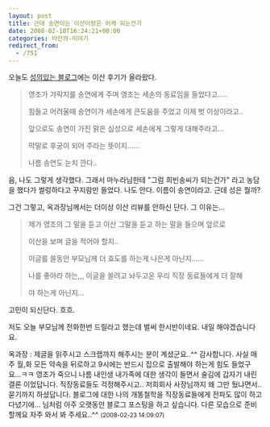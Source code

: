 ```yaml
---
layout: post
title: 근데 송연이는 이산이랑은 어케 되는건가
date: 2008-02-18T16:24:21+00:00
categories: 타인의-이야기
redirect_from:
  - /751
---
```


오늘도 <A href="http://wisenut.tistory.com/72" target=_blank>성의있는 블로그</A>에는 이산 후기가 올라왔다.

<BLOCKQUOTE>영조가 갸락지를 송연에게 주며 영조는 세손의 동료임을 들었다고.....

힘들고 어려울때 송연이가 세손에게 큰도움을 주었고 이제 벗 이상이라고..

앞으로도 송연이 가진 맑은 심성으로 세손에게 그렇게 대해주라고...

막말로 후궁이 되어 주라는 뜻이지......

나름 송연도 눈치 깐다.. </BLOCKQUOTE>음, 나도 그렇게 생각했다. 그래서 마누라님한테 "그럼 희빈송씨가 되는건가" 라고 농담을 했다가 썰렁하다고 꾸지람만 들었다. 나도 안다. 이름이 송연이라고. 근데 성은 뭘까?

그건 그렇고, 옥과장님께서는 더이상 이산 리뷰를 안하신 단다. 그 이유는...

<BLOCKQUOTE>제가 영조의 그 말을 듣고 이산 그말을 듣고 하는 말을 들으며 앞르로

이산을 보며 글을 적어야 할지..

이글를 쓸동안 부모님께 더 효도를 하는게 나은게 아닌지......

나를 좋아라 하는,,, 이글을 쓸려고 놔두고온 우리 직장 동료들에게 더 잘해

야 하는게 아닌지...</BLOCKQUOTE>고민이 되신단다. 흐흐.

저도 오늘 부모님께 전화한번 드릴라고 했는데 벌써 한시반이네요. 내일 해야겠습니다요.
<div id=comments>
<div class=comment>
<!--- cmt:1133 --->
<!--- mail: --->
<!--- parent:0 --->
옥과장 : 
제글을 읽주시고 스크랩까지 해주시는 분이 계셨군요..^^
감사합니다.
사실 매주 월,화 모든 약속을 뒤로하고 9시에는 반드시 집으로 출발해야 하는게
힘도 들었구요...ㅋㅋ
영조가 죽으니 나름 내인생 내가족에 대한 생각이 들면서 술김에 갑자기 내린 결론 이었답니다.
직장동료들도 걱정해주시고.. 저희회사 사장님까지 왜 그만 뒀냐면서.. 묻기까지 하셨답니다.
블로그에 대한 나의 개똥철학을 직장동료들에게 전파도 많이 하고 다녔기에...
님처럼 아주 오랫동안 블로그 포스팅을 하고 싶습니다. 
다른 모습으로 준비할께요 자주 와서 봐 주세요..^^
 <small>(2008-02-23 14:09:07)</small>
</div>
</div>
